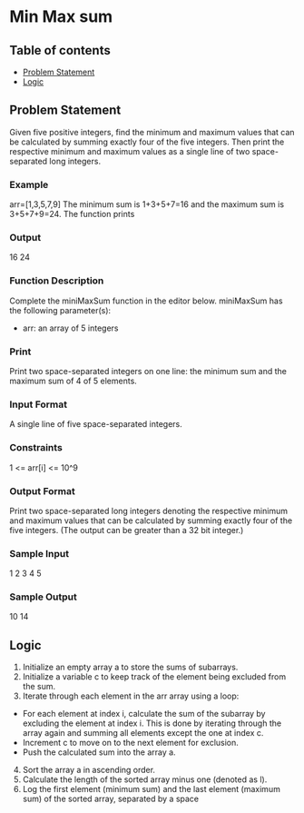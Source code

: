 # Min Max sum

## Table of contents
- [Problem Statement](#problem-statement)
- [Logic](#logic)

## Problem Statement
Given five positive integers, find the minimum and maximum values that can be calculated by summing exactly four of the five integers. Then print the respective minimum and maximum values as a single line of two space-separated long integers.

### Example
arr=[1,3,5,7,9]
The minimum sum is 1+3+5+7=16 and the maximum sum is 3+5+7+9=24. The function prints

### Output
16 24

### Function Description
Complete the miniMaxSum function in the editor below.
miniMaxSum has the following parameter(s):
- arr: an array of 5 integers

### Print
Print two space-separated integers on one line: the minimum sum and the maximum sum of 4 of 5 elements.

### Input Format
A single line of five space-separated integers.

### Constraints

1 <= arr[i] <= 10^9

### Output Format
Print two space-separated long integers denoting the respective minimum and maximum values that can be calculated by summing exactly four of the five integers. (The output can be greater than a 32 bit integer.)

### Sample Input
1 2 3 4 5

### Sample Output
10 14

## Logic
1. Initialize an empty array a to store the sums of subarrays.
2. Initialize a variable c to keep track of the element being excluded from the sum.
3. Iterate through each element in the arr array using a loop:
- For each element at index i, calculate the sum of the subarray by excluding the element at index i. This is done by iterating through the array again and summing all elements except the one at index c.
- Increment c to move on to the next element for exclusion.
- Push the calculated sum into the array a.
4. Sort the array a in ascending order.
5. Calculate the length of the sorted array minus one (denoted as l).
6. Log the first element (minimum sum) and the last element (maximum sum) of the sorted array, separated by a space